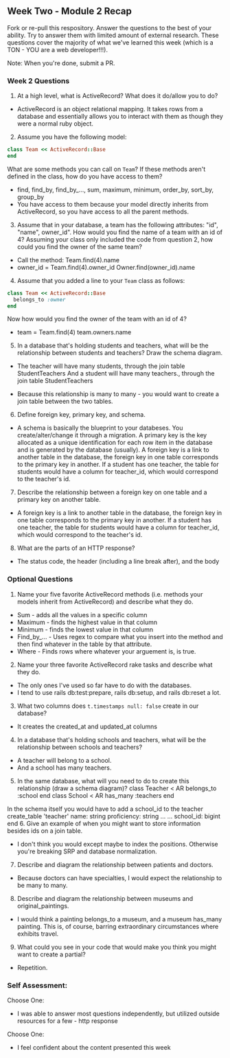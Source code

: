 ## Week Two - Module 2 Recap

Fork or re-pull this respository. Answer the questions to the best of your ability. Try to answer them with limited amount of external research. These questions cover the majority of what we've learned this week (which is a TON - YOU are a web developer!!!).

Note: When you're done, submit a PR.


### Week 2 Questions

1. At a high level, what is ActiveRecord? What does it do/allow you to do?
* ActiveRecord is an object relational mapping.  It takes rows from a database and essentially allows you to interact with them as though they were a normal ruby object.

2. Assume you have the following model:

```ruby
class Team << ActiveRecord::Base
end
```

What are some methods you can call on `Team`? If these methods aren't defined in the class, how do you have access to them?
* find, find_by, find_by_..., sum, maximum, minimum, order_by, sort_by, group_by
* You have access to them because your model directly inherits from ActiveRecord, so you have access to all the parent methods.

3. Assume that in your database, a team has the following attributes: "id", "name", owner_id". How would you find the name of a team with an id of 4? Assuming your class only included the code from question 2, how could you find the owner of the same team?
* Call the method: Team.find(4).name
* owner_id = Team.find(4).owner_id
    Owner.find(owner_id).name



4. Assume that you added a line to your `Team` class as follows:

```ruby
class Team << ActiveRecord::Base
  belongs_to :owner
end
```

Now how would you find the owner of the team with an id of 4?
* team = Team.find(4)
    team.owners.name

5. In a database that's holding students and teachers, what will be the relationship between students and teachers? Draw the schema diagram.
* The teacher will have many students, through the join table StudentTeachers
And a student will have many teachers., through the join table StudentTeachers

* Because this relationship is many to many - you would want to create a join table between the two tables.


6. Define foreign key, primary key, and schema.

* A schema is basically the blueprint to your databeses.  You create/alter/change it through a migration.  A primary key is the key allocated as a unique identification for each row item in the database and is generated by the database (usually).  A foreign key is a link to another table in the database, the foreign key in one table corresponds to the primary key in another. If a student has one teacher, the table for students would have a column for teacher_id, which would correspond to the teacher's id.

7. Describe the relationship between a foreign key on one table and a primary key on another table.

* A foreign key is a link to another table in the database, the foreign key in one table corresponds to the primary key in another. If a student has one teacher, the table for students would have a column for teacher_id, which would correspond to the teacher's id.

8. What are the parts of an HTTP response?
* The status code, the header (including a line break after), and the body


### Optional Questions

1. Name your five favorite ActiveRecord methods (i.e. methods your models inherit from ActiveRecord) and describe what they do.
* Sum - adds all the values in a specific column
* Maximum - finds the highest value in that column
* Minimum - finds the lowest value in that column
* Find_by_... - Uses regex to compare what you insert into the method and then find whatever in the table by that attribute.
* Where - Finds rows where whatever your arguement is, is true.

2. Name your three favorite ActiveRecord rake tasks and describe what they do.
* The only ones I've used so far have to do with the databases.
* I tend to use rails db:test:prepare, rails db:setup, and rails db:reset a lot.

3. What two columns does `t.timestamps null: false` create in our database?
* It creates the created_at and updated_at columns

4. In a database that's holding schools and teachers, what will be the relationship between schools and teachers?
* A teacher will belong to a school.
* And a school has many teachers.

5. In the same database, what will you need to do to create this relationship (draw a schema diagram)?
class Teacher < AR
  belongs_to :school
end
class School < AR
  has_many :teachers
end

In the schema itself you would have to add a school_id to the teacher
create_table 'teacher'
  name: string
  proficiency: string
  ...
  ...
  school_id: bigint
end
6. Give an example of when you might want to store information besides ids on a join table.
* I don't think you would except maybe to index the positions. Otherwise you're breaking SRP and database normalization.

7. Describe and diagram the relationship between patients and doctors.
* Because doctors can have specialties, I would expect the relationship to be many to many.

8. Describe and diagram the relationship between museums and original_paintings.
* I would think a painting belongs_to a museum, and a museum has_many painting. This is, of course, barring extraordinary circumstances where exhibits travel.

9. What could you see in your code that would make you think you might want to create a partial?
* Repetition.

### Self Assessment:
Choose One:
* I was able to answer most questions independently, but utilized outside resources for a few - http response


Choose One:
* I feel confident about the content presented this week
